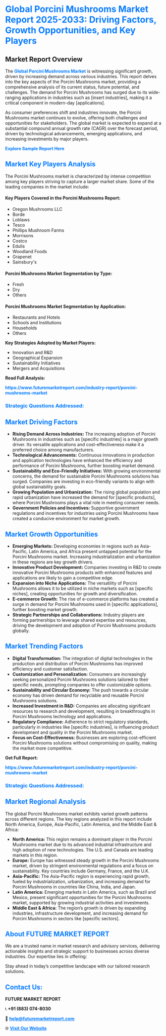 <h1 style="color: #007BFF;">Global Porcini Mushrooms Market Report 2025-2033: Driving Factors, Growth Opportunities, and Key Players</h1>

<section id="overview">
<h2>Market Report Overview</h2>
<p>The <a href="https://www.futuremarketreport.com/industry-report/porcini-mushrooms-market" style="color: #007BFF; text-decoration: none;"><strong>Global Porcini Mushrooms Market</strong></a> is witnessing significant growth, driven by increasing demand across various industries. This report delves into the key aspects of the Porcini Mushrooms market, providing a comprehensive analysis of its current status, future potential, and challenges. The demand for Porcini Mushrooms has surged due to its wide-ranging applications in industries such as [insert industries], making it a critical component in modern-day [applications].</p>
<p>As consumer preferences shift and industries innovate, the Porcini Mushrooms market continues to evolve, offering both challenges and opportunities for stakeholders. The global market is expected to expand at a substantial compound annual growth rate (CAGR) over the forecast period, driven by technological advancements, emerging applications, and increasing investments by major players.</p>
</section>

<section id="overview">
<p><a href="https://www.futuremarketreport.com/request-sample/reportId=102262" style="color: #007BFF; text-decoration: none;"><strong>Explore Sample Report Here</strong></a></p>
</section>

<section id="key-players">
<h2 style="color: #007BFF;">Market Key Players Analysis</h2>
<p>The Porcini Mushrooms market is characterized by intense competition among key players striving to capture a larger market share. Some of the leading companies in the market include:</p>
<h4>Key Players Covered in the Porcini Mushrooms Report:</h4>
<ul><li>Oregon Mushrooms LLC</li><li>Borde</li><li>Loblaws</li><li>Tesco</li><li>Phillips Mushroom Farms</li><li>Morrisons</li><li>Costco</li><li>Edulis</li><li>Woodland Foods</li><li>Grapenet</li><li>Sainsbury&#039;s</li></ul>
<h4>Porcini Mushrooms Market Segmentation by Type:</h4>
<ul><li>Fresh</li><li>Dry</li><li>Others</li></ul>

<h4>Porcini Mushrooms Market Segmentation by Application:</h4>
<ul><li>Restaurants and Hotels</li><li>Schools and Institutions</li><li>Households</li><li>Others</li></ul>
<p><strong>Key Strategies Adopted by Market Players:</strong></p>
<ul>
<li>Innovation and R&D</li>
<li>Geographical Expansion</li>
<li>Sustainability Initiatives</li>
<li>Mergers and Acquisitions</li>
</ul>
</section>

<section>
<p><strong>Read Full Analysis: </strong></p><a href="https://www.futuremarketreport.com/industry-report/porcini-mushrooms-market" style="color: #007BFF; text-decoration: none;"><strong>https://www.futuremarketreport.com/industry-report/porcini-mushrooms-market</strong></a>
<h3 style="color: #007BFF;">Strategic Questions Addressed:</h3>
</section>

<section id="driving-factors">
<h2 style="color: #007BFF;">Market Driving Factors</h2>
<ul>
<li><strong>Rising Demand Across Industries:</strong> The increasing adoption of Porcini Mushrooms in industries such as [specific industries] is a major growth driver. Its versatile applications and cost-effectiveness make it a preferred choice among manufacturers.</li>
<li><strong>Technological Advancements:</strong> Continuous innovations in production and application technologies have enhanced the efficiency and performance of Porcini Mushrooms, further boosting market demand.</li>
<li><strong>Sustainability and Eco-Friendly Initiatives:</strong> With growing environmental concerns, the demand for sustainable Porcini Mushrooms solutions has surged. Companies are investing in eco-friendly variants to align with global sustainability goals.</li>
<li><strong>Growing Population and Urbanization:</strong> The rising global population and rapid urbanization have increased the demand for [specific products], where Porcini Mushrooms plays a vital role in meeting consumer needs.</li>
<li><strong>Government Policies and Incentives:</strong> Supportive government regulations and incentives for industries using Porcini Mushrooms have created a conducive environment for market growth.</li>
</ul>
</section>

<section id="growth-opportunities">
<h2 style="color: #007BFF;">Market Growth Opportunities</h2>
<ul>
<li><strong>Emerging Markets:</strong> Developing economies in regions such as Asia-Pacific, Latin America, and Africa present untapped potential for the Porcini Mushrooms market. Increasing industrialization and urbanization in these regions are key growth drivers.</li>
<li><strong>Innovative Product Development:</strong> Companies investing in R&D to create innovative Porcini Mushrooms products with enhanced features and applications are likely to gain a competitive edge.</li>
<li><strong>Expansion into Niche Applications:</strong> The versatility of Porcini Mushrooms allows it to be utilized in niche markets such as [specific niches], creating opportunities for growth and diversification.</li>
<li><strong>E-commerce Growth:</strong> The rise of e-commerce platforms has created a surge in demand for Porcini Mushrooms used in [specific applications], further boosting market growth.</li>
<li><strong>Strategic Partnerships and Collaborations:</strong> Industry players are forming partnerships to leverage shared expertise and resources, driving the development and adoption of Porcini Mushrooms products globally.</li>
</ul>
</section>

<section id="trending-factors">
<h2 style="color: #007BFF;">Market Trending Factors</h2>
<ul>
<li><strong>Digital Transformation:</strong> The integration of digital technologies in the production and distribution of Porcini Mushrooms has improved efficiency and customer satisfaction.</li>
<li><strong>Customization and Personalization:</strong> Consumers are increasingly seeking personalized Porcini Mushrooms solutions tailored to their specific needs, prompting companies to offer customizable options.</li>
<li><strong>Sustainability and Circular Economy:</strong> The push towards a circular economy has driven demand for recyclable and reusable Porcini Mushrooms solutions.</li>
<li><strong>Increased Investment in R&D:</strong> Companies are allocating significant resources to research and development, resulting in breakthroughs in Porcini Mushrooms technology and applications.</li>
<li><strong>Regulatory Compliance:</strong> Adherence to strict regulatory standards, particularly in industries like [specific industries], is influencing product development and quality in the Porcini Mushrooms market.</li>
<li><strong>Focus on Cost-Effectiveness:</strong> Businesses are exploring cost-efficient Porcini Mushrooms solutions without compromising on quality, making the market more competitive.</li>
</ul>
</section>

<section>
<p><strong>Get Full Report: </strong></p><a href="https://www.futuremarketreport.com/industry-report/porcini-mushrooms-market" style="color: #007BFF; text-decoration: none;"><strong>https://www.futuremarketreport.com/industry-report/porcini-mushrooms-market</strong></a>
<h3 style="color: #007BFF;">Strategic Questions Addressed:</h3>
</section>


<section id="regional-analysis">
<h2 style="color: #007BFF;">Market Regional Analysis</h2>
<p>The global Porcini Mushrooms market exhibits varied growth patterns across different regions. The key regions analyzed in this report include North America, Europe, Asia-Pacific, Latin America, and the Middle East & Africa:</p>
<ul>
<li><strong>North America:</strong> This region remains a dominant player in the Porcini Mushrooms market due to its advanced industrial infrastructure and high adoption of new technologies. The U.S. and Canada are leading markets in this region.</li>
<li><strong>Europe:</strong> Europe has witnessed steady growth in the Porcini Mushrooms market, driven by stringent environmental regulations and a focus on sustainability. Key countries include Germany, France, and the U.K.</li>
<li><strong>Asia-Pacific:</strong> The Asia-Pacific region is experiencing rapid growth, fueled by industrialization, urbanization, and increasing demand for Porcini Mushrooms in countries like China, India, and Japan.</li>
<li><strong>Latin America:</strong> Emerging markets in Latin America, such as Brazil and Mexico, present significant opportunities for the Porcini Mushrooms market, supported by growing industrial activities and investments.</li>
<li><strong>Middle East & Africa:</strong> The region’s growth is driven by expanding industries, infrastructure development, and increasing demand for Porcini Mushrooms in sectors like [specific sectors].</li>
</ul>
</section>

<footer>
<h2 style="color: #007BFF;">About FUTURE MARKET REPORT</h2>
<p>We are a trusted name in market research and advisory services, delivering actionable insights and strategic support to businesses across diverse industries. Our expertise lies in offering:</p>

<p>Stay ahead in today’s competitive landscape with our tailored research solutions.</p>

<h2 style="color: #007BFF;">Contact Us:</h2>
<p><strong>FUTURE MARKET REPORT</strong></p>
<p>📞 <strong>+91 (883) 074-8030</strong></p>
<p>📧 <strong><a href="mailto:help@futuremarketreport.com" style="color: #007BFF;">help@futuremarketreport.com</a></strong></p>
<p>🌐 <strong><a href="https://www.futuremarketreport.com/" style="color: #007BFF;">Visit Our Website</a></strong></p>
</footer>